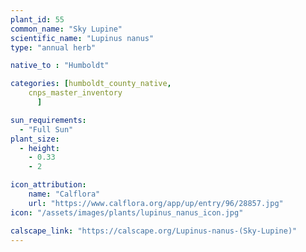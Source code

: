 ```yaml
---
plant_id: 55
common_name: "Sky Lupine"
scientific_name: "Lupinus nanus"
type: "annual herb"

native_to : "Humboldt"

categories: [humboldt_county_native,
    cnps_master_inventory
      ]

sun_requirements:
  - "Full Sun"
plant_size:
  - height: 
    - 0.33
    - 2

icon_attribution: 
    name: "Calflora"
    url: "https://www.calflora.org/app/up/entry/96/28857.jpg" 
icon: "/assets/images/plants/lupinus_nanus_icon.jpg" 

calscape_link: "https://calscape.org/Lupinus-nanus-(Sky-Lupine)"
---
```


